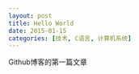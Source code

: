 ```yaml
---
layout: post
title: Hello World
date: 2015-01-15
categories: [技术, C语言, 计算机系统]
---
```


Github博客的第一篇文章